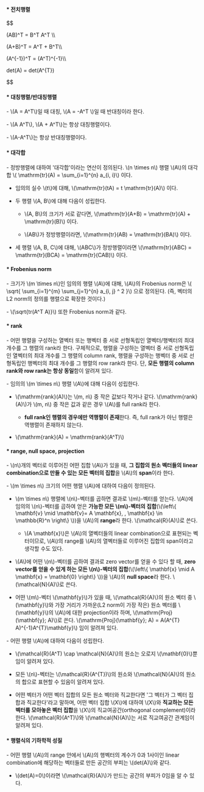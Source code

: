 #### * 전치행렬

$$

(AB)^T = B^T A^T \\\

(A+B)^T = A^T + B^T\\\

(A^{-1})^T = (A^T)^{-1}\\\

det(A) = det(A^{T})

$$


#### * 대칭행렬/반대칭행렬

\- \\(A = A^T\\)일 때 대칭, \\(A = -A^T \\)일 때 반대칭이라 한다.

\- \\(A A^T\\), \\(A + A^T\\)는 항상 대칭행렬이다.

\- \\(A-A^T\\)는 항상 반대칭행렬이다.





#### * 대각합

\- 정방행렬에 대하여 '대각합'이라는 연산이 정의된다. \\(n \times n\\) 행렬 \\(A\\)의 대각합 \\( \mathrm{tr}(A) = \sum_{i=1}^{n} a_{i, i}\\) 이다.

- 임의의 실수 \\(t\\)에 대해, \\(\mathrm{tr}(tA) = t \mathrm{tr}(A)\\) 이다.


- 두 행렬 \\(A, B\\)에 대해 다음이 성립한다.

  - \\(A, B\\)의 크기가 서로 같다면, \\(\mathrm{tr}(A+B) = \mathrm{tr}(A) + \mathrm{tr}(B)\\) 이다.

  - \\(AB\\)가 정방행렬이라면, \\(\mathrm{tr}(AB) = \mathrm{tr}(BA)\\) 이다.

- 세 행렬 \\(A, B, C\\)에 대해, \\(ABC\\)가 정방행렬이라면  \\(\mathrm{tr}(ABC) = \mathrm{tr}(BCA) = \mathrm{tr}(CAB)\\) 이다.


#### * Frobenius norm

\- 크기가 \\(m \times n\\)인 임의의 행렬 \\(A\\)에 대해, \\(A\\)의 Frobenius norm은 \\( \sqrt{ \sum_{i=1}^{m} \sum_{j=1}^{n} a_{i, j} ^ 2 }\\) 으로 정의된다. (즉, 벡터의 L2 norm의 정의를 행렬으로 확장한 것이다.)

\- \\(\sqrt{tr(A^T A)}\\) 또한 Frobenius norm과 같다.


#### * rank

\- 어떤 행렬을 구성하는 열벡터 또는 행벡터 중 서로 선형독립인 열벡터/행벡터의 최대 개수를 그 행렬의 rank라 한다. 구체적으로, 행렬을 구성하는 열벡터 중 서로 선형독립인 열벡터의 최대 개수를 그 행렬의 column rank, 행렬을 구성하는 행벡터 중 서로 선형독립인 행벡터의 최대 개수를 그 행렬의 row rank라 한다. 단, **모든 행렬의 column rank와 row rank는 항상 동일**함이 알려져 있다.

\- 임의의 \\(m \times n\\) 행렬 \\(A\\)에 대해 다음이 성립한다.

- \\(\mathrm{rank}(A)\\)는 \\(m, n\\) 중 작은 값보다 작거나 같다. \\(\mathrm{rank}(A)\\)가 \\(m, n\\) 중 작은 값과 같은 경우 \\(A\\)를 full rank라 한다.

  - **full rank인 행렬의 경우에만 역행렬이 존재**한다. 즉, full rank가 아닌 행렬은 역행렬이 존재하지 않는다.

- \\(\mathrm{rank}(A) = \mathrm{rank}(A^T)\\) 



#### * range, null space, projection

\- \\(n\\)개의 벡터로 이루어진 어떤 집합 \\(A\\)가 있을 때, **그 집합의 원소 벡터들의 linear combination으로 만들 수 있는 모든 벡터의 집합**을 \\(A\\)의 **span**이라 한다. 

\- \\(m \times n\\) 크기의 어떤 행렬 \\(A\\)에 대하여 다음이 정의된다.

  - \\(m \times n\\) 행렬에 \\(n\\)-벡터를 곱하면 결과로 \\(m\\)-벡터를 얻는다. \\(A\\)에 임의의 \\(n\\)-벡터를 곱하여 얻은 **가능한 모든 \\(m\\)-벡터의 집합**(\\(\left\\{ \mathbf{v} \mid \mathbf{v}=  A \mathbf{x}, \, \mathbf{x} \in \mathbb{R}^n \right\\} \\))을 \\(A\\)의 **range**라 한다. \\(\mathcal{R}(A)\\)로 쓴다.

    - \\(A \mathbf{x}\\)은 \\(A\\)의 열벡터들의 linear combination으로 표현되는 벡터이므로, \\(A\\)의 range를 \\(A\\)의 열벡터들로 이루어진 집합의 span이라고 생각할 수도 있다.

  - \\(A\\)에 어떤 \\(n\\)-벡터를 곱하여 결과로 zero vector를 얻을 수 있다 할 때, **zero vector를 얻을 수 있게 하는 모든 \\(n\\)-벡터의 집합**(\\(\left\\{ \mathbf{x} \mid  A \mathbf{x} = \mathbf{0} \right\\} \\))을 \\(A\\)의 **null space**라 한다. \\(\mathcal{N}(A)\\)로 쓴다.

  - 어떤 \\(m\\)-벡터 \\(\mathbf{y}\\)가 있을 때, \\(\mathcal{R}(A)\\)의 원소 벡터 중 \\(\mathbf{y}\\)와 가장 거리가 가까운(L2 norm이 가장 작은) 원소 벡터를 \\(\mathbf{y}\\)의 \\(A\\)에 대한 projection이라 하며, \\(\mathrm{Proj}(\mathbf{y}; A)\\)로 쓴다. \\(\mathrm{Proj}(\mathbf{y}; A) = A(A^{T} A)^{-1}A^{T}\mathbf{y}\\) 임이 알려져 있다.

\- 어떤 행렬 \\(A\\)에 대하여 다음이 성립한다.

- \\(\mathcal{R}(A^T) \cap \mathcal{N}(A)\\)의 원소는 오로지 \\(\mathbf{0}\\)뿐임이 알려져 있다.

- 모든 \\(n\\)-벡터는 \\(\mathcal{R}(A^{T})\\)의 원소와 \\(\mathcal{N}(A)\\)의 원소의 합으로 표현할 수 있음이 알려져 있다. 

- 어떤 벡터가 어떤 벡터 집합의 모든 원소 벡터와 직교한다면 '그 벡터가 그 벡터 집합과 직교한다'라고 말하며, 어떤 벡터 집합 \\(X\\)에 대하여 \\(X\\)와 **직교하는 모든 벡터를 모아놓은 벡터 집합**을 \\(X\\)의 직교여공간(orthogonal complement)이라 한다. \\(\mathcal{R}(A^T)\\)와 \\(\mathcal{N}(A)\\)는 서로 직교여공간 관계임이 알려져 있다.



#### * 행렬식의 기하학적 성질

\- 어떤 행렬 \\(A\\)의 range 안에서 \\(A\\)의 행벡터의 계수가 0과 1사이인 linear combination에 해당하는 벡터들로 만든 공간의 부피는 \\(det(A)\\)와 같다. 

- \\(det(A)=0\\)이라면 \\(\mathcal{R}(A)\\)가 만드는 공간의 부피가 0임을 알 수 있다.

